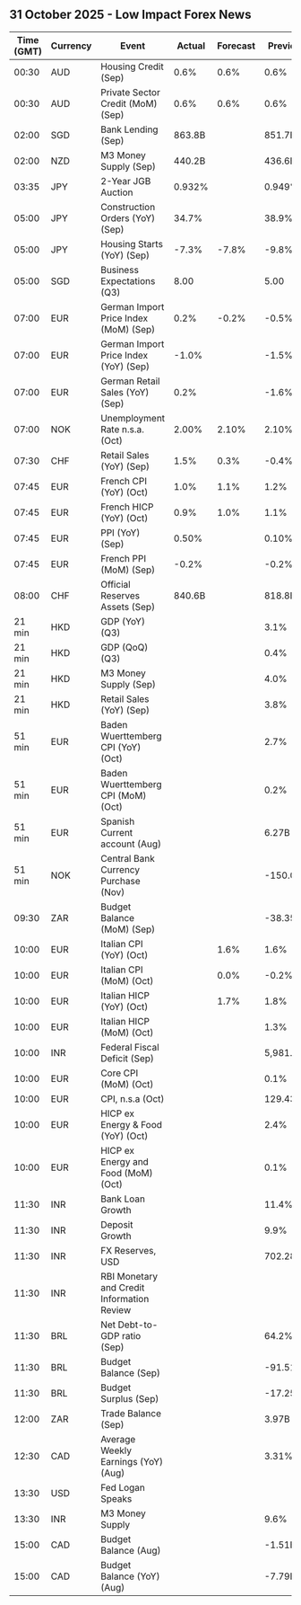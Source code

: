 ## 31 October 2025 - Low Impact Forex News

| Time (GMT) | Currency | Event | Actual | Forecast | Previous |
|------|----------|-------|--------|----------|----------|
| 00:30 | AUD | Housing Credit (Sep) | 0.6% | 0.6% | 0.6% |
| 00:30 | AUD | Private Sector Credit (MoM) (Sep) | 0.6% | 0.6% | 0.6% |
| 02:00 | SGD | Bank Lending (Sep) | 863.8B |  | 851.7B |
| 02:00 | NZD | M3 Money Supply (Sep) | 440.2B |  | 436.6B |
| 03:35 | JPY | 2-Year JGB Auction | 0.932% |  | 0.949% |
| 05:00 | JPY | Construction Orders (YoY) (Sep) | 34.7% |  | 38.9% |
| 05:00 | JPY | Housing Starts (YoY) (Sep) | -7.3% | -7.8% | -9.8% |
| 05:00 | SGD | Business Expectations (Q3) | 8.00 |  | 5.00 |
| 07:00 | EUR | German Import Price Index (MoM) (Sep) | 0.2% | -0.2% | -0.5% |
| 07:00 | EUR | German Import Price Index (YoY) (Sep) | -1.0% |  | -1.5% |
| 07:00 | EUR | German Retail Sales (YoY) (Sep) | 0.2% |  | -1.6% |
| 07:00 | NOK | Unemployment Rate n.s.a. (Oct) | 2.00% | 2.10% | 2.10% |
| 07:30 | CHF | Retail Sales (YoY) (Sep) | 1.5% | 0.3% | -0.4% |
| 07:45 | EUR | French CPI (YoY) (Oct) | 1.0% | 1.1% | 1.2% |
| 07:45 | EUR | French HICP (YoY) (Oct) | 0.9% | 1.0% | 1.1% |
| 07:45 | EUR | PPI (YoY) (Sep) | 0.50% |  | 0.10% |
| 07:45 | EUR | French PPI (MoM) (Sep) | -0.2% |  | -0.2% |
| 08:00 | CHF | Official Reserves Assets (Sep) | 840.6B |  | 818.8B |
| 21 min | HKD | GDP (YoY) (Q3) |  |  | 3.1% |
| 21 min | HKD | GDP (QoQ) (Q3) |  |  | 0.4% |
| 21 min | HKD | M3 Money Supply (Sep) |  |  | 4.0% |
| 21 min | HKD | Retail Sales (YoY) (Sep) |  |  | 3.8% |
| 51 min | EUR | Baden Wuerttemberg CPI (YoY) (Oct) |  |  | 2.7% |
| 51 min | EUR | Baden Wuerttemberg CPI (MoM) (Oct) |  |  | 0.2% |
| 51 min | EUR | Spanish Current account (Aug) |  |  | 6.27B |
| 51 min | NOK | Central Bank Currency Purchase (Nov) |  |  | -150.0M |
| 09:30 | ZAR | Budget Balance (MoM) (Sep) |  |  | -38.35B |
| 10:00 | EUR | Italian CPI (YoY) (Oct) |  | 1.6% | 1.6% |
| 10:00 | EUR | Italian CPI (MoM) (Oct) |  | 0.0% | -0.2% |
| 10:00 | EUR | Italian HICP (YoY) (Oct) |  | 1.7% | 1.8% |
| 10:00 | EUR | Italian HICP (MoM) (Oct) |  |  | 1.3% |
| 10:00 | INR | Federal Fiscal Deficit (Sep) |  |  | 5,981.53B |
| 10:00 | EUR | Core CPI (MoM) (Oct) |  |  | 0.1% |
| 10:00 | EUR | CPI, n.s.a (Oct) |  |  | 129.43 |
| 10:00 | EUR | HICP ex Energy & Food (YoY) (Oct) |  |  | 2.4% |
| 10:00 | EUR | HICP ex Energy and Food (MoM) (Oct) |  |  | 0.1% |
| 11:30 | INR | Bank Loan Growth |  |  | 11.4% |
| 11:30 | INR | Deposit Growth |  |  | 9.9% |
| 11:30 | INR | FX Reserves, USD |  |  | 702.28B |
| 11:30 | INR | RBI Monetary and Credit Information Review |  |  |  |
| 11:30 | BRL | Net Debt-to-GDP ratio (Sep) |  |  | 64.2% |
| 11:30 | BRL | Budget Balance (Sep) |  |  | -91.516B |
| 11:30 | BRL | Budget Surplus (Sep) |  |  | -17.255B |
| 12:00 | ZAR | Trade Balance (Sep) |  |  | 3.97B |
| 12:30 | CAD | Average Weekly Earnings (YoY) (Aug) |  |  | 3.31% |
| 13:30 | USD | Fed Logan Speaks |  |  |  |
| 13:30 | INR | M3 Money Supply |  |  | 9.6% |
| 15:00 | CAD | Budget Balance (Aug) |  |  | -1.51B |
| 15:00 | CAD | Budget Balance (YoY) (Aug) |  |  | -7.79B |
